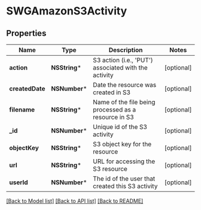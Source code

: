# SWGAmazonS3Activity

## Properties
Name | Type | Description | Notes
------------ | ------------- | ------------- | -------------
**action** | **NSString*** | S3 action (i.e., &#39;PUT&#39;) associated with the activity | [optional] 
**createdDate** | **NSNumber*** | Date the resource was created in S3 | [optional] 
**filename** | **NSString*** | Name of the file being processed as a resource in S3 | [optional] 
**_id** | **NSNumber*** | Unique id of the S3 activity | [optional] 
**objectKey** | **NSString*** | S3 object key for the resource | [optional] 
**url** | **NSString*** | URL for accessing the S3 resource | [optional] 
**userId** | **NSNumber*** | The id of the user that created this S3 activity | [optional] 

[[Back to Model list]](../README.md#documentation-for-models) [[Back to API list]](../README.md#documentation-for-api-endpoints) [[Back to README]](../README.md)


